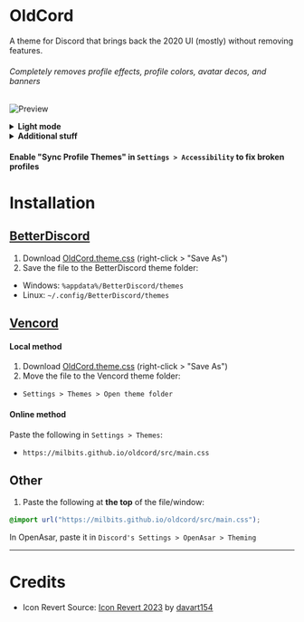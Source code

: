 # OldCord

A theme for Discord that brings back the 2020 UI (mostly) without removing features.

###### Completely removes profile effects, profile colors, avatar decos, and banners

![Preview](https://raw.githubusercontent.com/milbits/oldcord/master/.github/preview.webp)

<details> <summary><strong>Light mode</strong></summary>
<img src=https://raw.githubusercontent.com/milbits/oldcord/master/.github/previewLight.webp>

</details>

<details><summary><strong>Additional stuff</strong></summary>

| Name                                                                                                                                  | Description                              |
| ------------------------------------------------------------------------------------------------------------------------------------- | ---------------------------------------- |
| [Vencord's NoMosaic plugin](https://vencord.dev/plugins/NoMosaic)                                                                     | Restores the old image layout            |
| [Tanza3D's NoMosaic plugin (BetterDiscord)](https://github.com/KingGamingYT/discord-no-mosaic)                                        | Restores the old image layout            |
| [NoSuperReactions](https://github.com/xenrelle/Xens-BD-Dump/tree/main/plugins/NoSuperReactions)                                       | Removes super reactions                  |
| [OldFileUpload](https://github.com/xenrelle/Xens-BD-Dump/tree/main/plugins/OldFileUpload)                                             | Open the file picker with just one click |
| [hide-nitro-upselling](https://github.com/D3SOX/complementary-discord-theme/blob/master/hide-nitro-upselling.betterdiscord.theme.css) | Hides nitro ads                          |

#### Old Plead Emoji

In the custom CSS Tab on BD/Quick css file on Ven `(Settings > Vencord > Open quickcss file)`, copy-paste the following:

```css
@import url("https://milbits.github.io/oldcord/src/components/oldEmojis.css");
```

#### Old Context menu background

<img src=https://raw.githubusercontent.com/milbits/oldcord/master/.github/oldcontext.webp>

```css
@import url("https://milbits.github.io/oldcord/src/components/oldContext.css");
```

#### Show Profile Cosmetics

Unhides things like profile banners

```css
@import url("https://milbits.github.io/oldcord/src/components/showEffects.css");
```

Make sure that they're at the top of the file!

----

</details>

#### Enable "Sync Profile Themes" in `Settings > Accessibility` to fix broken profiles

# Installation

## [BetterDiscord](https://betterdiscord.app/)

1. Download [OldCord.theme.css](https://raw.githubusercontent.com/milbits/oldcord/main/OldCord.theme.css) (right-click > "Save As")
2. Save the file to the BetterDiscord theme folder:

- Windows: `%appdata%/BetterDiscord/themes`
- Linux: `~/.config/BetterDiscord/themes`

## [Vencord](https://github.com/Vendicated/Vencord)

#### Local method

1. Download [OldCord.theme.css](https://raw.githubusercontent.com/milbits/oldcord/main/OldCord.theme.css) (right-click > "Save As")
2. Move the file to the Vencord theme folder:

- `Settings > Themes > Open theme folder`

#### Online method

Paste the following in `Settings > Themes`:

- `https://milbits.github.io/oldcord/src/main.css`

## Other

1. Paste the following at **the top** of the file/window:

```css
@import url("https://milbits.github.io/oldcord/src/main.css");
```

In OpenAsar, paste it in `Discord's Settings > OpenAsar > Theming`

---

# Credits

- Icon Revert Source: [Icon Revert 2023](https://github.com/davart154/Icon-Revert-2023/) by [davart154](https://github.com/davart154)
